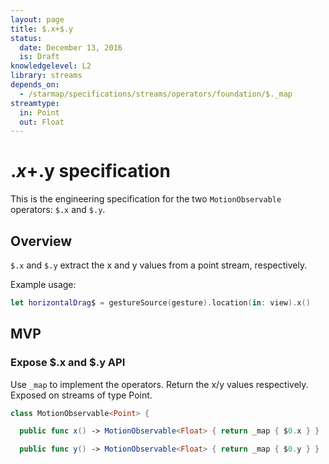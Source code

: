 ```yaml
---
layout: page
title: $.x+$.y
status:
  date: December 13, 2016
  is: Draft
knowledgelevel: L2
library: streams
depends_on:
  - /starmap/specifications/streams/operators/foundation/$._map
streamtype:
  in: Point
  out: Float
---
```


# $.x+$.y specification

This is the engineering specification for the two `MotionObservable` operators: `$.x` and `$.y`.

## Overview

`$.x` and `$.y` extract the x and y values from a point stream, respectively.

Example usage:

```swift
let horizontalDrag$ = gestureSource(gesture).location(in: view).x()
```

## MVP

### Expose $.x and $.y API

Use `_map` to implement the operators. Return the x/y values respectively. Exposed on streams of type Point.

```swift
class MotionObservable<Point> {

  public func x() -> MotionObservable<Float> { return _map { $0.x } }

  public func y() -> MotionObservable<Float> { return _map { $0.y } }
```
